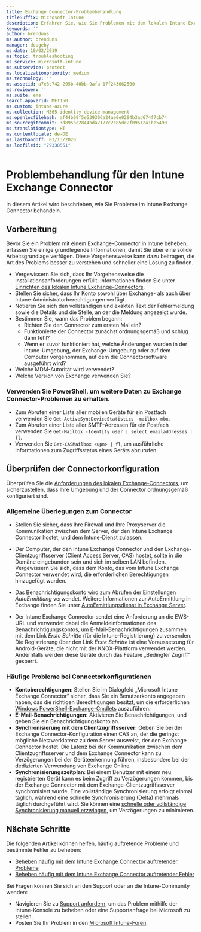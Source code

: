 ```yaml
---
title: Exchange Connector-Problembehandlung
titleSuffix: Microsoft Intune
description: Erfahren Sie, wie Sie Problemen mit dem lokalen Intune Exchange Connector behandeln.
keywords: ''
author: brenduns
ms.author: brenduns
manager: dougeby
ms.date: 10/02/2019
ms.topic: troubleshooting
ms.service: microsoft-intune
ms.subservice: protect
ms.localizationpriority: medium
ms.technology: ''
ms.assetid: a7e3c742-295b-40bb-9afa-17f243062500
ms.reviewer: ''
ms.suite: ems
search.appverid: MET150
ms.custom: intune-azure
ms.collection: M365-identity-device-management
ms.openlocfilehash: af44b09f5e539306a24ae0e0294b3ad674f7cb74
ms.sourcegitcommit: 3d895be2844bda2177c2c85dc2f09612a1be5490
ms.translationtype: HT
ms.contentlocale: de-DE
ms.lasthandoff: 03/13/2020
ms.locfileid: "79338551"
---
```

# <a name="troubleshoot-the-intune-exchange-connector"></a>Problembehandlung für den Intune Exchange Connector

In diesem Artikel wird beschrieben, wie Sie Probleme im Intune Exchange Connector behandeln.

## <a name="before-you-start"></a>Vorbereitung

Bevor Sie ein Problem mit einem Exchange-Connector in Intune beheben, erfassen Sie einige grundlegende Informationen, damit Sie über eine solide Arbeitsgrundlage verfügen. Diese Vorgehensweise kann dazu beitragen, die Art des Problems besser zu verstehen und schneller eine Lösung zu finden.

- Vergewissern Sie sich, dass Ihr Vorgehensweise die Installationsanforderungen erfüllt. Informationen finden Sie unter [Einrichten des lokalen Intune Exchange-Connectors](exchange-connector-install.md).
- Stellen Sie sicher, dass Ihr Konto sowohl über Exchange- als auch über Intune-Administratorberechtigungen verfügt.
- Notieren Sie sich den vollständigen und exakten Text der Fehlermeldung sowie die Details und die Stelle, an der die Meldung angezeigt wurde.
- Bestimmen Sie, wann das Problem begann: 
  - Richten Sie den Connector zum ersten Mal ein? 
  - Funktionierte der Connector zunächst ordnungsgemäß und schlug dann fehl?
  - Wenn er zuvor funktioniert hat, welche Änderungen wurden in der Intune-Umgebung, der Exchange-Umgebung oder auf dem Computer vorgenommen, auf dem die Connectorsoftware ausgeführt wird?
- Welche MDM-Autorität wird verwendet?
- Welche Version von Exchange verwenden Sie?

### <a name="use-powershell-to-get-more-data-on-exchange-connector-issues"></a>Verwenden Sie PowerShell, um weitere Daten zu Exchange Connector-Problemen zu erhalten.

- Zum Abrufen einer Liste aller mobilen Geräte für ein Postfach verwenden Sie `Get-ActiveSyncDeviceStatistics -mailbox mbx`.
- Zum Abrufen einer Liste aller SMTP-Adressen für ein Postfach verwenden Sie `Get-Mailbox -Identity user | select emailaddresses | fl`.
- Verwenden Sie `Get-CASMailbox <upn> | fl`, um ausführliche Informationen zum Zugriffsstatus eines Geräts abzurufen.

## <a name="review-the-connector-configuration"></a>Überprüfen der Connectorkonfiguration

Überprüfen Sie die [Anforderungen des lokalen Exchange-Connectors](exchange-connector-install.md#intune-exchange-connector-requirements), um sicherzustellen, dass Ihre Umgebung und der Connector ordnungsgemäß konfiguriert sind. 

### <a name="general-considerations-for-the-connector"></a>Allgemeine Überlegungen zum Connector

- Stellen Sie sicher, dass Ihre Firewall und Ihre Proxyserver die Kommunikation zwischen dem Server, der den Intune Exchange Connector hostet, und dem Intune-Dienst zulassen.

- Der Computer, der den Intune Exchange Connector und den Exchange-Clientzugriffsserver (Client Access Server, CAS) hostet, sollte in die Domäne eingebunden sein und sich im selben LAN befinden. Vergewissern Sie sich, dass dem Konto, das vom Intune Exchange Connector verwendet wird, die erforderlichen Berechtigungen hinzugefügt wurden.

- Das Benachrichtigungskonto wird zum Abrufen der Einstellungen *AutoErmittlung* verwendet. Weitere Informationen zur AutoErmittlung in Exchange finden Sie unter [AutoErmittlungsdienst in Exchange Server](https://docs.microsoft.com/exchange/architecture/client-access/autodiscover?view=exchserver-2016).

- Der Intune Exchange Connector sendet eine Anforderung an die EWS-URL und verwendet dabei die Anmeldeinformationen des Benachrichtigungskontos, um E-Mail-Benachrichtigungen zusammen mit dem Link *Erste Schritte* (für die Intune-Registrierung) zu versenden. Die Registrierung über den Link *Erste Schritte* ist eine Voraussetzung für Android-Geräte, die nicht mit der KNOX-Plattform verwendet werden. Andernfalls werden diese Geräte durch das Feature „Bedingter Zugriff“ gesperrt.

### <a name="common-issues-for-connector-configurations"></a>Häufige Probleme bei Connectorkonfigurationen

- **Kontoberechtigungen**: Stellen Sie im Dialogfeld „Microsoft Intune Exchange Connector“ sicher, dass Sie ein Benutzerkonto angegeben haben, das die richtigen Berechtigungen besitzt, um die erforderlichen [Windows PowerShell-Exchange-Cmdlets](exchange-connector-install.md#exchange-cmdlet-requirements) auszuführen.
- **E-Mail-Benachrichtigungen:** Aktivieren Sie Benachrichtigungen, und geben Sie ein Benachrichtigungskonto an.
- **Synchronisierung mit dem Clientzugriffsserver:** Geben Sie bei der Exchange Connector-Konfiguration einen CAS an, der die geringst mögliche Netzwerklatenz zu dem Server ausweist, der den Exchange Connector hostet. Die Latenz bei der Kommunikation zwischen dem Clientzugriffsserver und dem Exchange Connector kann zu Verzögerungen bei der Geräteerkennung führen, insbesondere bei der dedizierten Verwendung von Exchange Online.
- **Synchronisierungszeitplan**: Bei einem Benutzer mit einem neu registrierten Gerät kann es beim Zugriff zu Verzögerungen kommen, bis der Exchange Connector mit dem Exchange-Clientzugriffsserver synchronisiert wurde. Eine vollständige Synchronisierung erfolgt einmal täglich, während eine schnelle Synchronisierung (Delta) mehrmals täglich durchgeführt wird. Sie können eine [schnelle oder vollständige Synchronisierung manuell erzwingen](exchange-connector-install.md#manually-force-a-quick-sync-or-full-sync), um Verzögerungen zu minimieren.

## <a name="next-steps"></a>Nächste Schritte
Die folgenden Artikel können helfen, häufig auftretende Probleme und bestimmte Fehler zu beheben:

- [Beheben häufig mit dem Intune Exchange Connector auftretender Probleme](troubleshoot-exchange-connector-common-problems.md)
- [Beheben häufig mit dem Intune Exchange Connector auftretender Fehler](troubleshoot-exchange-connector-common-errors.md)

Bei Fragen können Sie sich an den Support oder an die Intune-Community wenden:

- Navigieren Sie zu [Support anfordern](../fundamentals/get-support.md), um das Problem mithilfe der Intune-Konsole zu beheben oder eine Supportanfrage bei Microsoft zu stellen. 
- Posten Sie Ihr Problem in den [Microsoft Intune-Foren](https://social.technet.microsoft.com/Forums/en-US/home?forum=microsoftintuneprod).  

